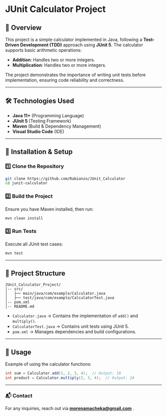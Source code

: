 # JUnit Calculator Project

## 📌 Overview
This project is a simple calculator implemented in Java, following a **Test-Driven Development (TDD)** approach using **JUnit 5**. The calculator supports basic arithmetic operations:
- **Addition**: Handles two or more integers.
- **Multiplication**: Handles two or more integers.

The project demonstrates the importance of writing unit tests before implementation, ensuring code reliability and correctness.

---

## 🛠️ Technologies Used
- **Java 11+** (Programming Language)
- **JUnit 5** (Testing Framework)
- **Maven** (Build & Dependency Management)
- **Visual Studio Code** (IDE)

---

## 🚀 Installation & Setup
### **1️⃣ Clone the Repository**
```sh
git clone https://github.com/Rabianzo/JUnit_Calculator
cd junit-calculator
```

### **2️⃣ Build the Project**
Ensure you have Maven installed, then run:
```sh
mvn clean install
```

### **3️⃣ Run Tests**
Execute all JUnit test cases:
```sh
mvn test
```

---

## 📂 Project Structure
```
JUnit_Calculator_Project/
│-- src/
│   ├── main/java/com/example/Calculator.java
│   ├── test/java/com/example/CalculatorTest.java
│-- pom.xml
│-- README.md
```

- `Calculator.java` → Contains the implementation of `add()` and `multiply()`.
- `CalculatorTest.java` → Contains unit tests using JUnit 5.
- `pom.xml` → Manages dependencies and build configurations.

---

## 📝 Usage
Example of using the calculator functions:
```java
int sum = Calculator.add(1, 2, 3, 4);  // Output: 10
int product = Calculator.multiply(2, 3, 4);  // Output: 24
```
---

### 📬 Contact
For any inquiries, reach out via **[morenamacheka@gmail.com](mailto:morenamacheka@gmail.com)** .
